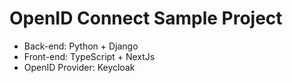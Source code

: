 # OpenID Connect Sample Project

- Back-end: Python + Django
- Front-end: TypeScript + NextJs
- OpenID Provider: Keycloak  

